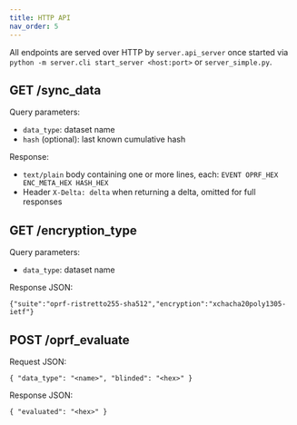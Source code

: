 ```yaml
---
title: HTTP API
nav_order: 5
---
```


All endpoints are served over HTTP by `server.api_server` once started via `python -m server.cli start_server <host:port>` or `server_simple.py`.

## GET /sync_data

Query parameters:

- `data_type`: dataset name
- `hash` (optional): last known cumulative hash

Response:

- `text/plain` body containing one or more lines, each: `EVENT OPRF_HEX ENC_META_HEX HASH_HEX`
- Header `X-Delta: delta` when returning a delta, omitted for full responses

## GET /encryption_type

Query parameters:

- `data_type`: dataset name

Response JSON:

```
{"suite":"oprf-ristretto255-sha512","encryption":"xchacha20poly1305-ietf"}
```

## POST /oprf_evaluate

Request JSON:

```
{ "data_type": "<name>", "blinded": "<hex>" }
```

Response JSON:

```
{ "evaluated": "<hex>" }
```
